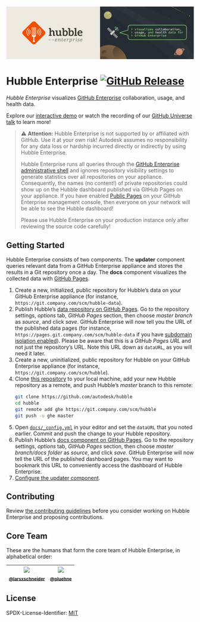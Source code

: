 [![Logo Banner](logo-banner.svg)](https://autodesk.github.io/hubble/)

# Hubble Enterprise [![GitHub Release](https://img.shields.io/github/release/autodesk/hubble.svg?maxAge=3600)](https://github.com/autodesk/hubble/releases)

_Hubble Enterprise_ visualizes [GitHub Enterprise](https://enterprise.github.com) collaboration, usage, and health data.

Explore our [interactive demo](https://autodesk.github.io/hubble/) or watch the recording of our [GitHub Universe talk](https://youtu.be/v9v6BUTrK_g?t=29m18s) to learn more!

> :warning: **Attention:**
> Hubble Enterprise is not supported by or affiliated with GitHub.
> Use it at your own risk! Autodesk assumes no responsibility for any data loss or hardship incurred directly or indirectly by using Hubble Enterprise.
>
> Hubble Enterprise runs all queries through the [GitHub Enterprise administrative shell](https://help.github.com/enterprise/2.11/admin/guides/installation/administrative-shell-ssh-access/) and ignores repository visibility settings to generate statistics over all repositories on your appliance.
> Consequently, the names (no content!) of private repositories could show up on the Hubble dashboard published via GitHub Pages on your appliance.
> If you have enabled [Public Pages](https://help.github.com/enterprise/2.10/admin/guides/installation/configuring-github-enterprise-pages/#setting-github-enterprise-pages-to-be-publicly-accessible) on your GitHub Enterprise management console, then everyone on your network will be able to see the Hubble dashboard!
>
> Please use Hubble Enterprise on your production instance only after reviewing the source code carefully!

## Getting Started

Hubble Enterprise consists of two components.
The **updater** component queries relevant data from a GitHub Enterprise appliance and stores the results in a Git repository once a day.
The **docs** component visualizes the collected data with [GitHub Pages](https://pages.github.com/).

1. Create a new, initialized, public repository for Hubble’s data on your GitHub Enterprise appliance (for instance, `https://git.company.com/scm/hubble-data`).
1. Publish Hubble’s [data repository on GitHub Pages](https://help.github.com/articles/configuring-a-publishing-source-for-github-pages).
   Go to the repository settings, *options* tab, *GitHub Pages* section, then choose *master branch* as *source*, and click *save*.
   GitHub Enterprise will now tell you the URL of the published data pages (for instance, `https://pages.git.company.com/scm/hubble-data` if you have [subdomain isolation enabled](https://help.github.com/enterprise/2.1/admin/articles/configuring-dns-ssl-and-subdomain-settings/#enabling-subdomain-isolation)).
   Please be aware that this is a *GitHub Pages URL* and not just the repository’s URL.
   Note this URL down as `dataURL`, as you will need it later.
1. Create a new, uninitialized, public repository for Hubble on your GitHub Enterprise appliance (for instance, `https://git.company.com/scm/hubble`).
1. Clone [this repository](https://github.com/autodesk/hubble) to your local machine, add your new Hubble repository as a remote, and push Hubble’s *master* branch to this remote:
   ```sh
   git clone https://github.com/autodesk/hubble
   cd hubble
   git remote add ghe https://git.company.com/scm/hubble
   git push -u ghe master
   ```
1. Open [`docs/_config.yml`](docs/_config.yml) in your editor and set the `dataURL` that you noted earlier.
   Commit and push the change to your Hubble repository.
1. Publish Hubble’s [docs component on GitHub Pages](https://help.github.com/articles/configuring-a-publishing-source-for-github-pages/#publishing-your-github-pages-site-from-a-docs-folder-on-your-master-branch).
   Go to the repository settings, *options* tab, *GitHub Pages* section, then choose *master branch/docs folder* as *source*, and click *save*.
   GitHub Enterprise will now tell the URL of the published dashboard pages.
   You may want to bookmark this URL to conveniently access the dashboard of Hubble Enterprise.
1. [Configure the updater component](updater/README.md).

## Contributing

Review [the contributing guidelines](CONTRIBUTING.md) before you consider working on Hubble Enterprise and proposing contributions.

## Core Team

These are the humans that form the core team of Hubble Enterprise, in alphabetical order:

| [![](https://avatars3.githubusercontent.com/u/477434?v=4&s=100)](https://github.com/larsxschneider)<br><sub>[@larsxschneider](https://github.com/larsxschneider)</sub> | [![](https://avatars1.githubusercontent.com/u/3244280?v=4&s=100)](https://github.com/pluehne)<br><sub>[@pluehne](https://github.com/pluehne)</sub> |
|---|---|

## License

SPDX-License-Identifier: [MIT](LICENSE.md)
